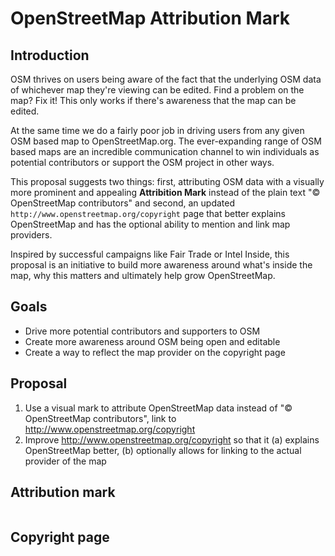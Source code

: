 # OpenStreetMap Attribution Mark

## Introduction

OSM thrives on users being aware of the fact that the underlying OSM data of whichever map they're viewing can be edited. Find a problem on the map? Fix it! This only works if there's awareness that the map can be edited.

At the same time we do a fairly poor job in driving users from any given OSM based map to OpenStreetMap.org.  The ever-expanding range of OSM based maps are an incredible communication channel to win individuals as potential contributors or support the OSM project in other ways.

This proposal suggests two things: first, attributing OSM data with a visually more prominent and appealing **Attribition Mark** instead of the plain text "© OpenStreetMap contributors" and second, an updated `http://www.openstreetmap.org/copyright` page that better explains OpenStreetMap and has the optional ability to mention and link map providers.

Inspired by successful campaigns like Fair Trade or Intel Inside, this proposal is an initiative to build more awareness around what's inside the map, why this matters and ultimately help grow OpenStreetMap. 

## Goals

* Drive more potential contributors and supporters to OSM
* Create more awareness around OSM being open and editable
* Create a way to reflect the map provider on the copyright page

## Proposal

1. Use a visual mark to attribute OpenStreetMap data instead of "© OpenStreetMap contributors", link to http://www.openstreetmap.org/copyright
2. Improve http://www.openstreetmap.org/copyright so that it (a) explains OpenStreetMap better, (b) optionally allows for linking to the actual provider of the map

## Attribution mark

![]()

## Copyright page


